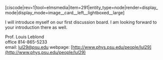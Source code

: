 [ciscode|rev=1|tool=elmsmedia|item=291|entity_type=node|render=display_mode|display_mode=image__card__left__lightboxed__large]

I will introduce myself on our first discussion board. I am looking forward to your introduction there as well. 

Prof. Louis Leblond  
office 814-865-5233  
email: [lul29@psu.edu](mailto:lul29@psu.edu)
webpage: [http://www.phys.psu.edu/people/lul29](http://www.phys.psu.edu/people/lul29)

